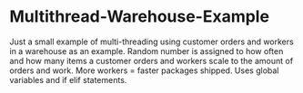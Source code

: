 # Multithread-Warehouse-Example
Just a small example of multi-threading using customer orders and workers in a warehouse as an example. Random number is assigned to how often and how many items a customer orders and workers scale to the amount of orders and work. More workers = faster packages shipped. Uses global variables and if elif statements.
